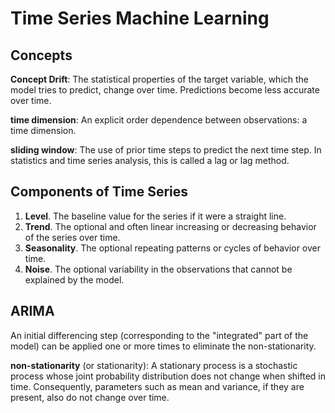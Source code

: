# Time Series Machine Learning

## Concepts
**Concept Drift**:
The statistical properties of the target variable, which the model tries to predict, change over time. Predictions become less accurate over time.

**time dimension**: 
An explicit order dependence between observations: a time dimension.

**sliding window**:
The use of prior time steps to predict the next time step.  In statistics and time series analysis, this is called a lag or lag method.

## Components of Time Series
1. **Level**. The baseline value for the series if it were a straight line.
2. **Trend**. The optional and often linear increasing or decreasing behavior of the series over time.
3. **Seasonality**. The optional repeating patterns or cycles of behavior over time.
4. **Noise**. The optional variability in the observations that cannot be explained by the model.

## ARIMA

An initial differencing step (corresponding to the "integrated" part of the model) can be applied one or more times to eliminate the non-stationarity.

**non-stationarity** (or stationarity):
A stationary process is a stochastic process whose joint probability distribution does not change when shifted in time. Consequently, parameters such as mean and variance, if they are present, also do not change over time.


